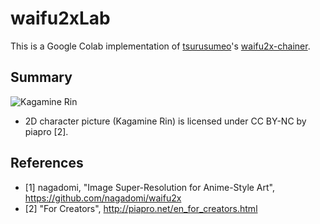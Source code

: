 # waifu2xLab

This is a Google Colab implementation of <a href="https://github.com/tsurumeso" target="_blank">tsurusumeo</a>'s <a href="https://github.com/tsurumeso/waifu2x-chainer" target="_blank">waifu2x-chainer</a>.

## Summary

<img src="https://github.com/shirooo39/waifu2x-chainer/blob/master/images/summery.png" alt="Kagamine Rin"> 

- 2D character picture (Kagamine Rin) is licensed under CC BY-NC by piapro [2].

## References

- [1] nagadomi, "Image Super-Resolution for Anime-Style Art", https://github.com/nagadomi/waifu2x
- [2] "For Creators", http://piapro.net/en_for_creators.html
